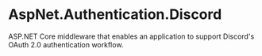 # AspNet.Authentication.Discord
ASP.NET Core middleware that enables an application to support Discord's OAuth 2.0 authentication workflow.
